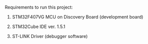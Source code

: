 
Requirements to run this project:


1)   STM32F407VG MCU on Discovery Board (development board)


2)   STM32Cube IDE ver. 1.5.1


3)   ST-LINK Driver (debugger software)
